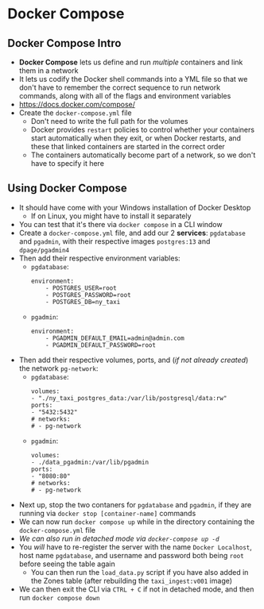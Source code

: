 # Docker Compose

## Docker Compose Intro
- **Docker Compose** lets us define and run *multiple* containers and link them in a network
- It lets us codify the Docker shell commands into a YML file so that we don't have to remember the correct sequence to run network commands, along with all of the flags and environment variables
- https://docs.docker.com/compose/
- Create the `docker-compose.yml` file
    - Don't need to write the full path for the volumes
    - Docker provides `restart` policies to control whether your containers start automatically when they exit, or when Docker restarts, and these that linked containers are started in the correct order
    - The containers automatically become part of a network, so we don't have to specify it here

## Using Docker Compose
- It should have come with your Windows installation of Docker Desktop
    - If on Linux, you might have to install it separately
- You can test that it's there via `docker compose` in a CLI window
- Create a `docker-compose.yml` file, and add our 2 **services**: `pgdatabase` and `pgadmin`, with their respective images `postgres:13` and `dpage/pgadmin4`
- Then add their respective environment variables:
    - `pgdatabase`:
        ```
        environment:
            - POSTGRES_USER=root
            - POSTGRES_PASSWORD=root
            - POSTGRES_DB=ny_taxi
        ```
    - `pgadmin`:
        ```
        environment:
            - PGADMIN_DEFAULT_EMAIL=admin@admin.com
            - PGADMIN_DEFAULT_PASSWORD=root
        ```
- Then add their respective volumes, ports, and (*if not already created*) the network `pg-network`:
    - `pgdatabase`:
        ```
        volumes:
        - "./ny_taxi_postgres_data:/var/lib/postgresql/data:rw"
        ports:
        - "5432:5432"
        # networks:
        # - pg-network
        ```
    - `pgadmin`:
        ```
        volumes:
        - ./data_pgadmin:/var/lib/pgadmin
        ports:
        - "8080:80"
        # networks:
        # - pg-network
        ```
- Next up, stop the two contaners for `pgdatabase` and `pgadmin`, if they are running via `docker stop [container-name]` commands
- We can now run `docker compose up` while in the directory containing the `docker-compose.yml` file
- *We can also run in detached mode via `docker-compose up -d`*
- You *will* have to re-register the server with the name `Docker Localhost`, host name `pgdatabase`, and username and password both being `root` before seeing the table again
    - You can then run the `load_data.py` script if you have also added in the Zones table (after rebuilding the `taxi_ingest:v001` image)
- We can then exit the CLI via `CTRL + C` if not in detached mode, and then run `docker compose down`